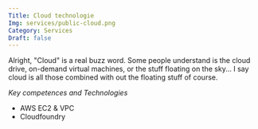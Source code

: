 ```yaml
---
Title: Cloud technologie
Img: services/public-cloud.png
Category: Services
Draft: false
---
```


Alright, "Cloud" is a real buzz word. Some people understand is the cloud drive, on-demand virtual machines, or the stuff floating on the sky...
 I say cloud is all those combined with out the floating stuff of course. 

*Key competences and Technologies*

* AWS EC2 & VPC
* Cloudfoundry